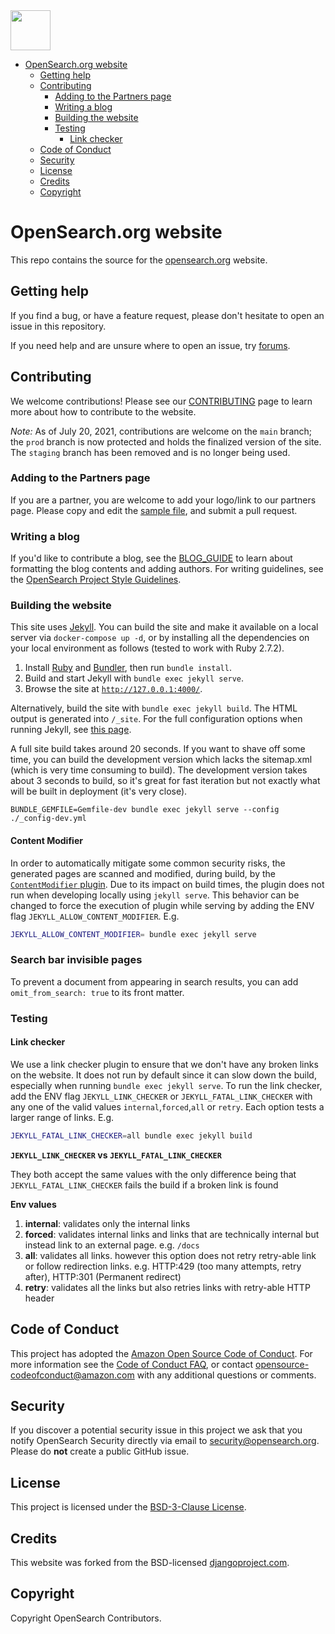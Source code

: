 <img src="https://opensearch.org/assets/img/opensearch-logo-themed.svg" height="64px">

- [OpenSearch.org website](#opensearchorg-website)
  - [Getting help](#getting-help)
  - [Contributing](#contributing)
    - [Adding to the Partners page](#adding-to-the-partners-page)
    - [Writing a blog](#writing-a-blog)
    - [Building the website](#building-the-website)
    - [Testing](#testing)
      - [Link checker](#link-checker)
  - [Code of Conduct](#code-of-conduct)
  - [Security](#security)
  - [License](#license)
  - [Credits](#credits)
  - [Copyright](#copyright)
  
# OpenSearch.org website

This repo contains the source for the [opensearch.org](https://opensearch.org/) website. 

## Getting help

If you find a bug, or have a feature request, please don't hesitate to open an issue in this repository. 

If you need help and are unsure where to open an issue, try [forums](https://forum.opensearch.org/).

## Contributing

We welcome contributions! Please see our [CONTRIBUTING](CONTRIBUTING.md) page to learn more about how to contribute to the website. 

_Note:_ As of July 20, 2021, contributions are welcome on the `main` branch; the `prod` branch is now protected and holds the finalized version of the site. The `staging` branch has been removed and is no longer being used.

### Adding to the Partners page

If you are a partner, you are welcome to add your logo/link to our partners page. Please copy and edit the [sample file](_partners/_sample.md), and submit a pull request.

### Writing a blog

If you'd like to contribute a blog, see the [BLOG_GUIDE](BLOG_GUIDE.md) to learn about formatting the blog contents and adding authors. For writing guidelines, see the [OpenSearch Project Style Guidelines](https://github.com/opensearch-project/documentation-website/blob/main/STYLE_GUIDE.md).

### Building the website

This site uses [Jekyll](https://jekyllrb.com/). You can build the site and make it available on a local server via `docker-compose up -d`, or by installing all the dependencies on your local environment as follows (tested to work with Ruby 2.7.2).

1. Install [Ruby](https://www.ruby-lang.org/en/) and [Bundler](https://bundler.io/), then run `bundle install`.
2. Build and start Jekyll with `bundle exec jekyll serve`. 
3. Browse the site at [`http://127.0.0.1:4000/`](http://127.0.0.1:4000/).

Alternatively, build the site with `bundle exec jekyll build`. The HTML output is generated into `/_site`. For the full configuration options when running Jekyll, see [this page](https://jekyllrb.com/docs/configuration/options/).

A full site build takes around 20 seconds. If you want to shave off some time, you can build the development version which lacks the sitemap.xml (which is very time consuming to build). The development version takes about 3 seconds to build, so it's great for fast iteration but not exactly what will be built in deployment (it's very close).

```
BUNDLE_GEMFILE=Gemfile-dev bundle exec jekyll serve --config ./_config-dev.yml
```

#### Content Modifier

In order to automatically mitigate some common security risks, the generated pages are scanned and modified, during build, by the [`ContentModifier` plugin](_plugins/content-modifier.rb). Due to its impact on build times, the plugin does not run when developing locally using `jekyll serve`. This behavior can be changed to force the execution of plugin while serving by adding the ENV flag `JEKYLL_ALLOW_CONTENT_MODIFIER`. E.g.
```sh
JEKYLL_ALLOW_CONTENT_MODIFIER= bundle exec jekyll serve
```

### Search bar invisible pages

To prevent a document from appearing in search results, you can add `omit_from_search: true` to its front matter.


### Testing

#### Link checker

We use a link checker plugin to ensure that we don't have any broken links on the website. It does not run by default since it can slow down the build, especially when running `bundle exec jekyll serve`. To run the link checker, add the ENV flag `JEKYLL_LINK_CHECKER` or `JEKYLL_FATAL_LINK_CHECKER` with any one of the valid values `internal`,`forced`,`all` or `retry`. Each option tests a larger range of links. E.g.

```sh
JEKYLL_FATAL_LINK_CHECKER=all bundle exec jekyll build
```

**`JEKYLL_LINK_CHECKER` vs `JEKYLL_FATAL_LINK_CHECKER`**

They both accept the same values with the only difference being that `JEKYLL_FATAL_LINK_CHECKER` fails the build if a broken link is found

**Env values**
1. **internal**: validates only the internal links
2. **forced**: validates internal links and links that are technically internal but instead link to an external page. e.g. `/docs`
3. **all**: validates all links. however this option does not retry retry-able link or follow redirection links. e.g. HTTP:429 (too many attempts, retry after), HTTP:301 (Permanent redirect)
4. **retry**: validates all the links but also retries links with retry-able HTTP header 

## Code of Conduct

This project has adopted the [Amazon Open Source Code of Conduct](CODE_OF_CONDUCT.md). For more information see the [Code of Conduct FAQ](https://aws.github.io/code-of-conduct-faq), or contact [opensource-codeofconduct@amazon.com](mailto:opensource-codeofconduct@amazon.com) with any additional questions or comments.

## Security

If you discover a potential security issue in this project we ask that you notify OpenSearch Security directly via email to security@opensearch.org. Please do **not** create a public GitHub issue.

## License

This project is licensed under the [BSD-3-Clause License](LICENSE).

## Credits

This website was forked from the BSD-licensed [djangoproject.com](https://github.com/django/djangoproject.com).

## Copyright

Copyright OpenSearch Contributors. 

